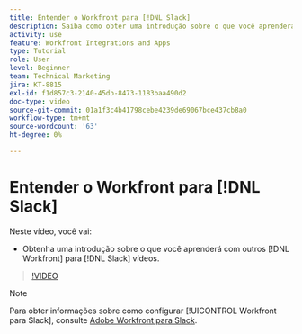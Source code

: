 ```yaml
---
title: Entender o Workfront para [!DNL Slack]
description: Saiba como obter uma introdução sobre o que você aprenderá com outros [!DNL Workfront] para vídeos em Slack.
activity: use
feature: Workfront Integrations and Apps
type: Tutorial
role: User
level: Beginner
team: Technical Marketing
jira: KT-8815
exl-id: f1d857c3-2140-45db-8473-1183baa490d2
doc-type: video
source-git-commit: 01a1f3c4b41798cebe4239de69067bce437cb8a0
workflow-type: tm+mt
source-wordcount: '63'
ht-degree: 0%

---
```


# Entender o Workfront para [!DNL Slack]

Neste vídeo, você vai:

* Obtenha uma introdução sobre o que você aprenderá com outros [!DNL Workfront] para [!DNL Slack] vídeos.

>[!VIDEO](https://video.tv.adobe.com/v/335116/?quality=12&learn=on)

>[!NOTE]
>
>Para obter informações sobre como configurar [!UICONTROL Workfront para Slack], consulte [Adobe Workfront para Slack](https://experienceleague.adobe.com/docs/workfront/using/adobe-workfront-integrations/workfront-for-slack/use-workfront-for-slack.html?lang=en).

